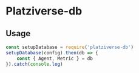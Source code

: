 # Platziverse-db

## Usage

``` js
const setupDatabase = require('platziverse-db')
setupDatabase(config).then(db => {
    const { Agent, Metric } = db
}).catch(console.log)

```
